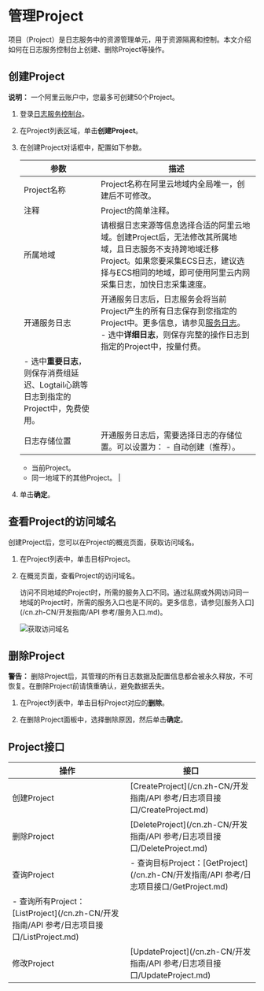 # 管理Project

项目（Project）是日志服务中的资源管理单元，用于资源隔离和控制。本文介绍如何在日志服务控制台上创建、删除Project等操作。

## 创建Project

**说明：** 一个阿里云账户中，您最多可创建50个Project。

1.  登录[日志服务控制台](https://sls.console.aliyun.com)。

2.  在Project列表区域，单击**创建Project**。

3.  在创建Project对话框中，配置如下参数。

    |参数|描述|
    |--|--|
    |Project名称|Project名称在阿里云地域内全局唯一，创建后不可修改。|
    |注释|Project的简单注释。|
    |所属地域|请根据日志来源等信息选择合适的阿里云地域。创建Project后，无法修改其所属地域，且日志服务不支持跨地域迁移Project。如果您要采集ECS日志，建议选择与ECS相同的地域，即可使用阿里云内网采集日志，加快日志采集速度。 |
    |开通服务日志|开通服务日志后，日志服务会将当前Project产生的所有日志保存到您指定的Project中。更多信息，请参见[服务日志](/cn.zh-CN/开发指南/监控日志服务/服务日志/简介.md)。    -   选中**详细日志**，则保存完整的操作日志到指定的Project中，按量付费。
    -   选中**重要日志**，则保存消费组延迟、Logtail心跳等日志到指定的Project中，免费使用。 |
    |日志存储位置|开通服务日志后，需要选择日志的存储位置。可以设置为：    -   自动创建（推荐）。
    -   当前Project。
    -   同一地域下的其他Project。 |

4.  单击**确定**。


## 查看Project的访问域名

创建Project后，您可以在Project的概览页面，获取访问域名。

1.  在Project列表中，单击目标Project。

2.  在概览页面，查看Project的访问域名。

    访问不同地域的Project时，所需的服务入口不同。通过私网或外网访问同一地域的Project时，所需的服务入口也是不同的。更多信息，请参见[服务入口](/cn.zh-CN/开发指南/API 参考/服务入口.md)。

    ![获取访问域名](https://static-aliyun-doc.oss-accelerate.aliyuncs.com/assets/img/zh-CN/5840431261/p275087.png)


## 删除Project

**警告：** 删除Project后，其管理的所有日志数据及配置信息都会被永久释放，不可恢复。在删除Project前请慎重确认，避免数据丢失。

1.  在Project列表中，单击目标Project对应的**删除**。

2.  在删除Project面板中，选择删除原因，然后单击**确定**。


## Project接口

|操作|接口|
|--|--|
|创建Project|[CreateProject](/cn.zh-CN/开发指南/API 参考/日志项目接口/CreateProject.md)|
|删除Project|[DeleteProject](/cn.zh-CN/开发指南/API 参考/日志项目接口/DeleteProject.md)|
|查询Project|-   查询目标Project：[GetProject](/cn.zh-CN/开发指南/API 参考/日志项目接口/GetProject.md)
-   查询所有Project：[ListProject](/cn.zh-CN/开发指南/API 参考/日志项目接口/ListProject.md) |
|修改Project|[UpdateProject](/cn.zh-CN/开发指南/API 参考/日志项目接口/UpdateProject.md)|

